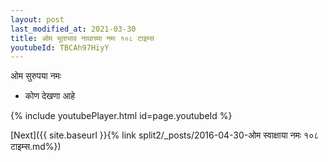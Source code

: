 ```yaml
---
layout: post
last_modified_at: 2021-03-30
title: ओम भूताभाव नाथाच्या नमः १०८ टाइम्स
youtubeId: TBCAh97HiyY
---
```

 
 
 ओम सुरुपया नमः  
 
 -  कोण देखणा आहे 
 
  
 
  
 
 
 
 
 
 


{% include youtubePlayer.html id=page.youtubeId %}
 
[Next]({{ site.baseurl }}{% link  split2/_posts/2016-04-30-ओम स्वाक्षाया नमः १०८ टाइम्स.md%})
 

